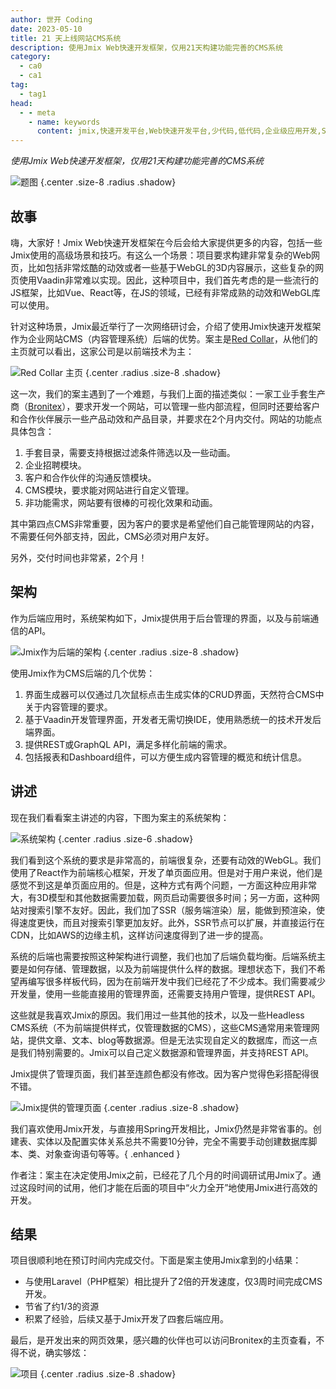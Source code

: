 ```yaml
---
author: 世开 Coding
date: 2023-05-10
title: 21 天上线网站CMS系统
description: 使用Jmix Web快速开发框架，仅用21天构建功能完善的CMS系统
category:
  - ca0
  - ca1
tag:
  - tag1
head:
  - - meta
    - name: keywords
      content: jmix,快速开发平台,Web快速开发平台,少代码,低代码,企业级应用开发,Spring 框架
---
```


_使用Jmix Web快速开发框架，仅用21天构建功能完善的CMS系统_

<!-- more -->

![题图](https://cdn.abmcode.com/zh-cn/jmix/case/_media/jmix-as-be/glove_cover.png) {.center .size-8 .radius .shadow}

<!-- # 大标题 -->

## 故事

嗨，大家好！Jmix Web快速开发框架在今后会给大家提供更多的内容，包括一些Jmix使用的高级场景和技巧。有这么一个场景：项目要求构建非常复杂的Web网页，比如包括非常炫酷的动效或者一些基于WebGL的3D内容展示，这些复杂的网页使用Vaadin非常难以实现。因此，这种项目中，我们首先考虑的是一些流行的JS框架，比如Vue、React等，在JS的领域，已经有非常成熟的动效和WebGL库可以使用。

针对这种场景，Jmix最近举行了一次网络研讨会，介绍了使用Jmix快速开发框架作为企业网站CMS（内容管理系统）后端的优势。案主是[Red Collar](https://redcollar.co/)，从他们的主页就可以看出，这家公司是以前端技术为主：

![Red Collar 主页](https://cdn.abmcode.com/zh-cn/jmix/case/_media/jmix-as-be/redcollar.gif) {.center .radius .size-8 .shadow}

这一次，我们的案主遇到了一个难题，与我们上面的描述类似：一家工业手套生产商（[Bronitex](https://bronitex.ru/)），要求开发一个网站，可以管理一些内部流程，但同时还要给客户和合作伙伴展示一些产品动效和产品目录，并要求在2个月内交付。网站的功能点具体包含：

1. 手套目录，需要支持根据过滤条件筛选以及一些动画。
2. 企业招聘模块。
3. 客户和合作伙伴的沟通反馈模块。
4. CMS模块，要求能对网站进行自定义管理。
5. 非功能需求，网站要有很棒的可视化效果和动画。

其中第四点CMS非常重要，因为客户的要求是希望他们自己能管理网站的内容，不需要任何外部支持，因此，CMS必须对用户友好。

另外，交付时间也非常紧，2个月！

## 架构

作为后端应用时，系统架构如下，Jmix提供用于后台管理的界面，以及与前端通信的API。

![Jmix作为后端的架构](https://cdn.abmcode.com/zh-cn/jmix/case/_media/jmix-as-be/jmix_as_be_arch.png) {.center .radius .size-8 .shadow}

使用Jmix作为CMS后端的几个优势：

1. 界面生成器可以仅通过几次鼠标点击生成实体的CRUD界面，天然符合CMS中关于内容管理的要求。
2. 基于Vaadin开发管理界面，开发者无需切换IDE，使用熟悉统一的技术开发后端界面。
3. 提供REST或GraphQL API，满足多样化前端的需求。
4. 包括报表和Dashboard组件，可以方便生成内容管理的概览和统计信息。

## 讲述

现在我们看看案主讲述的内容，下图为案主的系统架构：

![系统架构](https://cdn.abmcode.com/zh-cn/jmix/case/_media/jmix-as-be/system_arch.png) {.center .radius .size-6 .shadow}

我们看到这个系统的要求是非常高的，前端很复杂，还要有动效的WebGL。我们使用了React作为前端核心框架，开发了单页面应用。但是对于用户来说，他们是感觉不到这是单页面应用的。但是，这种方式有两个问题，一方面这种应用非常大，有3D模型和其他数据需要加载，网页启动需要很多时间；另一方面，这种网站对搜索引擎不友好。因此，我们加了SSR（服务端渲染）层，能做到预渲染，使得速度更快，而且对搜索引擎更加友好。此外，SSR节点可以扩展，并直接运行在CDN，比如AWS的边缘主机，这样访问速度得到了进一步的提高。

系统的后端也需要按照这种架构进行调整，我们也加了后端负载均衡。后端系统主要是如何存储、管理数据，以及为前端提供什么样的数据。理想状态下，我们不希望再编写很多样板代码，因为在前端开发中我们已经花了不少成本。我们需要减少开发量，使用一些能直接用的管理界面，还需要支持用户管理，提供REST API。

这些就是我喜欢Jmix的原因。我们用过一些其他的技术，以及一些Headless CMS系统（不为前端提供样式，仅管理数据的CMS），这些CMS通常用来管理网站，提供文章、文本、blog等数据源。但是无法实现自定义的数据库，而这一点是我们特别需要的。Jmix可以自己定义数据源和管理界面，并支持REST API。

Jmix提供了管理页面，我们甚至连颜色都没有修改。因为客户觉得色彩搭配得很不错。

![Jmix提供的管理页面](https://cdn.abmcode.com/zh-cn/jmix/case/_media/jmix-as-be/page.gif) {.center .radius .size-8 .shadow}

我们喜欢使用Jmix开发，与直接用Spring开发相比，Jmix仍然是非常省事的。创建表、实体以及配置实体关系总共不需要10分钟，完全不需要手动创建数据库脚本、类、对象查询语句等等。{ .enhanced }

作者注：案主在决定使用Jmix之前，已经花了几个月的时间调研试用Jmix了。通过这段时间的试用，他们才能在后面的项目中“火力全开”地使用Jmix进行高效的开发。

## 结果

项目很顺利地在预订时间内完成交付。下面是案主使用Jmix拿到的小结果：

- 与使用Laravel（PHP框架）相比提升了2倍的开发速度，仅3周时间完成CMS开发。
- 节省了约1/3的资源
- 积累了经验，后续又基于Jmix开发了四套后端应用。

最后，是开发出来的网页效果，感兴趣的伙伴也可以访问Bronitex的主页查看，不得不说，确实够炫：

![项目](https://cdn.abmcode.com/zh-cn/jmix/case/_media/jmix-as-be/bronitex.gif) {.center .radius .size-8 .shadow}

